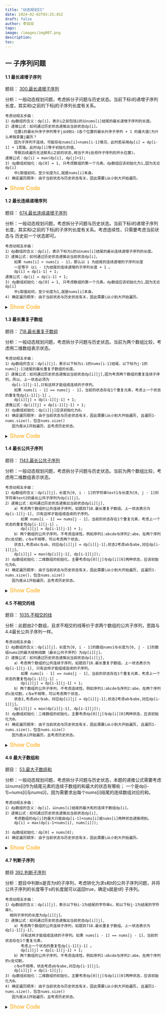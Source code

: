 ```yaml
---
title: "动态规划II"
date: 2024-02-02T03:25:45Z
draft: false
author: 李双双
tags:
image: /images/img007.png
description:
toc:
---
```


## 一 子序列问题
#### 1.1 最长递增子序列
题目： [300.最长递增子序列](https://leetcode.cn/problems/longest-increasing-subsequence/description/ "Visit 最长递增子序列!")

分析：一般动态规划问题，考虑拆分子问题与历史状态。当前下标i的递增子序列长度，其实和i之前的下标j的子序列长度有关系。
    
    考虑动规五步曲：
    1）dp数组的含义：dp[i]，表示i之前包括i的以nums[i]结尾的最长递增子序列的长度。
    2）递推公式：如何通过历史状态递推出当前状态dp[i]。
        位置i的最长升序子序列等于j从0到i-1各个位置的最长升序子序列 + 1 的最大值(为什么单独变量j遍历？
        因为子序列不连续，可能存在nums[i]<nums[i-1]情况，此时若采用dp[i] = dp[i-1] + 1思路，此时dp[i]等于初始化的值,
        导致后续遍历无法联系i之前的状态,相当于冲i处视作子序列的开头位置)。
    递推公式：dp[i] = max(dp[i], dp[j]+1);
    3) dp数组初始化：dp[0] = 1, 只考虑数组的第一个元素。dp数组应该初始化为1,因为无论dp[i]
        中i取值如何，至少长度为1,就是nums[i]本身。
    4) 确定遍历顺序: 由于当前状态与历史状态有关，因此需要i从小到大开始遍历。

<details>
<summary><font size="4" color="orange">Show Code</font></summary> 

``` c++
class Solution {
public:
    int lengthOfLIS(vector<int>& nums) {
       if (nums.size() <= 1) return nums.size();

       vector<int> dp(nums.size(), 1);
       dp[0] = 1;
       int result = 0;
       for (int i = 1; i < nums.size(); i++) {
            for (int j = 0; j < i; j++) {
                if (nums[i] > nums[j]) {
                    dp[i] = max(dp[i], dp[j]+1);
                }
            }
            result = max(result, dp[i]);
       }

       return result;
    }
};
```
</details>

#### 1.2 最长连续递增序列
题目： [674.最长连续递增子序列](https://leetcode.cn/problems/longest-continuous-increasing-subsequence/description/ "Visit 最长连续递增子序列!") 

分析：一般动态规划问题，考虑拆分子问题与历史状态。当前下标i的递增子序列长度，其实和i之前的下标j的子序列长度有关系。考虑连续性，只需要考虑当前状态与
历史前一个状态即可。

    考虑动规五步曲：
    1）dp数组的含义：dp[i]，表示下标为i的以nums[i]结尾的最长连续递增子序列的长度。
    2）递推公式：如何通过历史状态递推出当前状态dp[i]。
        如果 nums[i] > nums[i - 1]，那么以 i 为结尾的连续递增的子序列长度
        一定等于 以i - 1为结尾的连续递增的子序列长度 + 1 。
        dp[i] = dp[i-1] + 1;
    递推公式：dp[i] = dp[i-1] + 1;
    3) dp数组初始化：dp[0] = 1, 只考虑数组的第一个元素。dp数组应该初始化为1,因为无论dp[i]
        中i取值如何，至少长度为1,就是nums[i]本身。
    4) 确定遍历顺序: 由于当前状态与历史状态有关，因此需要i从小到大开始遍历。

<details>
<summary><font size="4" color="orange">Show Code</font></summary> 

``` c++
class Solution {
public:
    int findLengthOfLCIS(vector<int>& nums) {

       if (nums.size() <= 1) return nums.size();

       vector<int> dp(nums.size()+1, 1);
       dp[0] = 1;
       int result = 0;
       for(int i = 1; i < nums.size(); i++){
            if (nums[i] > nums[i-1]){
                dp[i] = dp[i-1] + 1;
            }
            result = max(result, dp[i]);
       }

       return result;
    }
};
```
</details>

#### 1.3 最长重复子数组
题目： [718.最长重复子数组](https://leetcode.cn/problems/maximum-length-of-repeated-subarray/description/, "Visit 最长重复子数组!")

分析：一般动态规划问题，考虑拆分子问题与历史状态。当前为两个数组比较，考虑用二维数组表示状态。

    考虑动规五步曲：
    1）dp数组的含义：dp[i][j]，表示以下标为i-1的nums[i-1]结尾，以下标为j-1的nums[j-1]结尾的最长重复子数组的长度。
    2）递推公式：如何通过历史状态递推出当前状态dp[i][j],因为考虑两个数组的重复连续子序列，所以，上一状态必须为
       dp[i-1][j-1],只有这样才能组成连续的子序列。
        如果 nums[i - 1] == nums[j - 1]，当前的状态存在1个重复元素，考虑上一个状态的重复性dp[i-1][j-1] 。
        dp[i][j] = dp[i-1][j-1] + 1;
    递推公式：dp[i][j] = dp[i-1][j-1] + 1;
    3) dp数组初始化：dp[i][j]应该初始化为0。
    4) 确定遍历顺序: 由于当前状态与历史状态有关，因此需要i从小到大开始遍历, 且遍历1-nums.size()，包含nums.size()
       因为是从1开始遍历，且考虑历史状态。

<details>
<summary><font size="4" color="orange">Show Code</font></summary> 

``` c++
class Solution {
public:
    int findLength(vector<int>& nums1, vector<int>& nums2) {
        vector<vector<int>> dp(nums1.size()+1, vector<int>(nums2.size()+1, 0));

        int result = 0;
        for (int i = 1; i <= nums1.size(); i++) {
            for (int j = 1; j <= nums2.size(); j++) {
                if (nums1[i-1] == nums2[j-1]) {
                    dp[i][j] = dp[i-1][j-1] + 1;
                }

                result = max(dp[i][j], result);
            }
        }
        return result;
    }
};
```
</details>


#### 1.4 最长公共子序列
题目： [1143.最长公共子序列](https://leetcode.cn/problems/longest-common-subsequence/description/, "Visit 最长公共子序列!")

分析：一般动态规划问题，考虑拆分子问题与历史状态。当前为两个数组比较，考虑用二维数组表示状态。

    考虑动规五步曲：
    1）dp数组的含义：dp[i][j]，长度为[0, i - 1]的字符串text1与长度为[0, j - 1]的字符串text2的最长公共子序列为dp[i][j]。
    2）递推公式：如何通过历史状态递推出当前状态dp[i][j], 
        a）考虑两个数组的公共连续子序列，如题目718.最长重复子数组。上一状态表示为dp[i-1][j-1], 只有这样才能组成连续的子序列。
           如果 nums[i - 1] == nums[j - 1]，当前的状态存在1个重复元素，考虑上一个状态的重复性dp[i-1][j-1] 。
           dp[i][j] = dp[i-1][j-1] + 1;
        b）两个数组的公共子序列，不考虑连续性。例如序列1:abcde与序列2:abe，在两个序列的c处切割，c与e不相等，可以考虑两个状态，
        状态1,考虑abc与ab，对应dp[i][j] = dp[i][j-1];状态2考虑ab与abe,对应dp[i-1][j]。
        dp[i][j] = max(dp[i][j-1], dp[i-1][j]);
    3) dp数组初始化：二维数组的初始化，主要考虑dp[0][j]与dp[i][0]两种状态，应该初始化为0。
    4) 确定遍历顺序: 由于当前状态与历史状态有关，因此需要i从小到大开始遍历, 且遍历1-nums.size()，包含nums.size()
       因为是从1开始遍历，且考虑历史状态。


<details>
<summary><font size="4" color="orange">Show Code</font></summary> 

``` c++
class Solution {
public:
    int longestCommonSubsequence(string text1, string text2) {

        vector<vector<int>> dp(text1.size()+1, vector<int>(text2.size()+1, 0));

        int result = 0;

        for (int i = 1; i <= text1.size(); i++) {
            for (int j = 1; j <= text2.size(); j++) {
                if (text1[i-1] == text2[j-1]) {
                    dp[i][j] = dp[i-1][j-1] + 1;
                } else {
                    dp[i][j] = max(dp[i][j-1], dp[i-1][j]);
                }
                
                result = max(result, dp[i][j]);
            }
        }

        return result;
    }
};
```
</details>

#### 4.5 不相交的线
题目： [1035.不相交的线](https://leetcode.cn/problems/uncrossed-lines/description/, "Visit 不相交的线!")

分析：此题由2个数组，且求不相交的线等价于求两个数组的公共子序列，思路与4.4最长公共子序列一样。

    考虑动规五步曲：
    1）dp数组的含义：dp[i][j]，长度为[0, i - 1]的数组nums1与长度为[0, j - 1]的数组nums2的最大绘制线数（最长公共子序列）为dp[i][j]。
    2）递推公式：如何通过历史状态递推出当前状态dp[i][j], 
        a）考虑两个数组的公共连续子序列，如题目718.最长重复子数组。上一状态表示为dp[i-1][j-1], 只有这样才能组成连续的子序列。
           如果 nums[i - 1] == nums[j - 1]，当前的状态存在1个重复元素，考虑上一个状态的重复性dp[i-1][j-1] 。
           dp[i][j] = dp[i-1][j-1] + 1;
        b）两个数组的公共子序列，不考虑连续性。例如序列1:abcde与序列2:abe，在两个序列的c处切割，c与e不相等，可以考虑两个状态，
        状态1,考虑abc与ab，对应dp[i][j] = dp[i][j-1];状态2考虑ab与abe,对应dp[i-1][j]。
        dp[i][j] = max(dp[i][j-1], dp[i-1][j]);
    3) dp数组初始化：二维数组的初始化，主要考虑dp[0][j]与dp[i][0]两种状态，应该初始化为0。
    4) 确定遍历顺序: 由于当前状态与历史状态有关，因此需要i从小到大开始遍历, 且遍历1-nums.size()，包含nums.size()
       因为是从1开始遍历，且考虑历史状态。

<details>
<summary><font size="4" color="orange">Show Code</font></summary> 

``` c++
class Solution {
public:
    int maxUncrossedLines(vector<int>& nums1, vector<int>& nums2) {
        vector<vector<int>> dp(nums1.size() + 1, vector<int>(nums2.size() + 1, 0));

        int result = 0;
        for (int i = 1; i <= nums1.size(); i++) {
            for (int j = 1; j <= nums2.size(); j++) {
                if (nums1[i-1] == nums2[j-1]) {
                    dp[i][j] = dp[i-1][j-1] + 1;
                } else {
                    dp[i][j] = max(dp[i][j-1], dp[i-1][j]);
                }

                result = max(result, dp[i][j]);
            }
        }
        return result;
    }
};
```
</details>

#### 4.6 最大子数组和
题目： [53.最大子数组和](https://leetcode.cn/problems/maximum-subarray/description/, "Visit 最大子数组和!")

分析：一般动态规划问题，考虑拆分子问题与历史状态，本题的递推公式需要考虑以nums[i]作为结尾元素的连续子数组的和最大的状态有哪些；
一个是dp[i-1]+nums[i]与nums[i]，因为需要求出每个nums[i]结尾的连续数组对应的和。

    考虑动规五步曲：
    1）dp数组的含义：dp[i]，以nums[i]结尾的最大和的连续子数组dp[i]。
    2）递推公式：如何通过历史状态递推出当前状态dp[i],
        考虑数组的dp[i]的最大只能由dp[i-1]+nums[i]或nums[i]两种状态递推得到。
        dp[i] = max(dp[i-1+nums[i], nums[i]]); 
        
    3) dp数组初始化：dp[0] = nums[0];
    4) 确定遍历顺序: 由于当前状态与历史状态有关，因此需要i从小到大开始遍历。


<details>
<summary><font size="4" color="orange">Show Code</font></summary> 

``` c++
class Solution {
public:
    int maxSubArray(vector<int>& nums) {
        
        if (nums.size() == 1) return nums[0];

        vector<int> dp(nums.size()+1, 0);
        dp[0] = nums[0];
        int result = dp[0];
        for (int i = 1; i < nums.size(); i++) {
            dp[i] = max(dp[i-1] + nums[i], nums[i]);

            result = max(result, dp[i]);
        }

        return result;
    }
};
```
</details>

#### 4.7 判断子序列
题目 [392.判断子序列](https://leetcode.cn/problems/is-subsequence/description/, "判断子序列")

分析：题目中判断s是否为t的子序列，考虑转化为求s和t的公共子序列问题，并将公共子序列的长度等于s的长度就可以返回true，确定s就是t的
子序列。

    考虑动规五步曲：
    1）dp数组的含义：dp[i][j]，表示以下标i-1为结尾的字符串s，和以下标j-1为结尾的字符串t，
      相同子序列的长度为dp[i][j]。
    2）递推公式：如何通过历史状态递推出当前状态dp[i][j], 
        a）考虑两个数组的公共连续子序列，如题目718.最长重复子数组。上一状态表示为dp[i-1][j-1], 
           只有这样才能组成连续的子序列。如果 nums[i - 1] == nums[j - 1]，当前的状态存在1个重复元素，
           考虑上一个状态的重复性dp[i-1][j-1] 。
           dp[i][j] = dp[i-1][j-1] + 1;
        b）两个数组的公共子序列，不考虑连续性。例如序列1:abcde与序列2:abe，在两个序列的c处切割，
        c与e不相等，状态考虑ab与abe,对应dp[i-1][j]。
        dp[i][j] = dp[i-1][j];
    3) dp数组初始化：二维数组的初始化，主要考虑dp[0][j]与dp[i][0]两种状态，应该初始化为0。
    4) 确定遍历顺序: 由于当前状态与历史状态有关，因此需要i从小到大开始遍历, 且遍历1-nums.size()，包含nums.size()
       因为是从1开始遍历，且考虑历史状态。

<details>
<summary><font size="4" color="orange">Show Code</font></summary> 

``` c++
class Solution {
public:
    bool isSubsequence(string s, string t) {

        if (s.empty()) return true;
       
        vector<vector<int>>dp(t.size()+1, vector<int>(s.size()+1, 0));

        for (int i = 1; i <= t.size(); i++) {
            for (int j = 1; j <= s.size(); j++) {
                if (t[i-1] == s[j-1]) {
                    dp[i][j] = dp[i-1][j-1] + 1;
                } else {
                    dp[i][j] = dp[i-1][j];
                }

                if (dp[i][j] == s.size()) {
                    return true;
                }
            }
        }

        return false;   
    }
};

```
</details>


